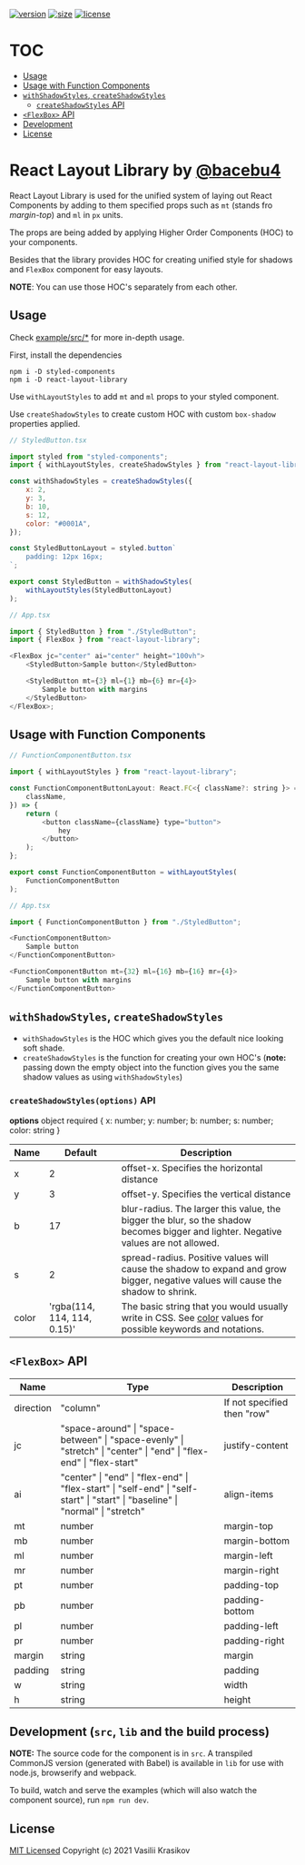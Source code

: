 [![version](https://img.shields.io/npm/v/react-layout-library.svg?style=flat-square)](https://www.npmjs.com/package/react-layout-library)
[![size](https://img.shields.io/badge/self%20size-2.82%20kB-green)](https://bundlephobia.com/result?p=react-layout-library@1.0.1)
[![license](https://img.shields.io/github/license/mashape/apistatus.svg?style=flat-square)](http://opensource.org/licenses/MIT)

# TOC

- [Usage](#usage)
- [Usage with Function Components](#usage-with-function-components)
- [`withShadowStyles`, `createShadowStyles`](#withshadowstyles-createshadowstyles)
  - [`createShadowStyles` API](<#createshadowstyles(options)-api>)
- [`<FlexBox>` API](#<flexbox>-api)
- [Development](<#development-(src,-lib-and-the-build-process)>)
- [License](#license)

# React Layout Library by [@bacebu4](https://www.instagram.com/ui.bace/)

React Layout Library is used for the unified system of laying out React Components by adding to them specified props such as `mt` (stands fro _margin-top_) and `ml` in `px` units.

The props are being added by applying Higher Order Components (HOC) to your components.

Besides that the library provides HOC for creating unified style for shadows and `FlexBox` component for easy layouts.

**NOTE**: You can use those HOC's separately from each other.

## Usage

Check [example/src/\*](/example/src) for more in-depth usage.

First, install the dependencies

```shell
npm i -D styled-components
npm i -D react-layout-library
```

Use `withLayoutStyles` to add `mt` and `ml` props to your styled component.

Use `createShadowStyles` to create custom HOC with custom `box-shadow` properties applied.

```js
// StyledButton.tsx

import styled from "styled-components";
import { withLayoutStyles, createShadowStyles } from "react-layout-library";

const withShadowStyles = createShadowStyles({
	x: 2,
	y: 3,
	b: 10,
	s: 12,
	color: "#0001A",
});

const StyledButtonLayout = styled.button`
	padding: 12px 16px;
`;

export const StyledButton = withShadowStyles(
	withLayoutStyles(StyledButtonLayout)
);
```

```js
// App.tsx

import { StyledButton } from "./StyledButton";
import { FlexBox } from "react-layout-library";

<FlexBox jc="center" ai="center" height="100vh">
	<StyledButton>Sample button</StyledButton>

	<StyledButton mt={3} ml={1} mb={6} mr={4}>
		Sample button with margins
	</StyledButton>
</FlexBox>;
```

## Usage with Function Components

```js
// FunctionComponentButton.tsx

import { withLayoutStyles } from "react-layout-library";

const FunctionComponentButtonLayout: React.FC<{ className?: string }> = ({
	className,
}) => {
	return (
		<button className={className} type="button">
			hey
		</button>
	);
};

export const FunctionComponentButton = withLayoutStyles(
	FunctionComponentButton
);
```

```js
// App.tsx

import { FunctionComponentButton } from "./StyledButton";

<FunctionComponentButton>
	Sample button
</FunctionComponentButton>

<FunctionComponentButton mt={32} ml={16} mb={16} mr={4}>
	Sample button with margins
</FunctionComponentButton>
```

## `withShadowStyles`, `createShadowStyles`

- `withShadowStyles` is the HOC which gives you the default nice looking soft shade.
- `createShadowStyles` is the function for creating your own HOC's (**note:** passing down the empty object into the function gives you the same shadow values as using `withShadowStyles`)

### `createShadowStyles(options)` API

**options** object required
{
x: number;
y: number;
b: number;
s: number;
color: string
}

| Name  | Default                     | Description                                                                                                                                                                 |
| ----- | --------------------------- | --------------------------------------------------------------------------------------------------------------------------------------------------------------------------- |
| x     | 2                           | offset-x. Specifies the horizontal distance                                                                                                                                 |
| y     | 3                           | offset-y. Specifies the vertical distance                                                                                                                                   |
| b     | 17                          | blur-radius. The larger this value, the bigger the blur, so the shadow becomes bigger and lighter. Negative values are not allowed.                                         |
| s     | 2                           | spread-radius. Positive values will cause the shadow to expand and grow bigger, negative values will cause the shadow to shrink.                                            |
| color | 'rgba(114, 114, 114, 0.15)' | The basic string that you would usually write in CSS. See [color](https://developer.mozilla.org/en-US/docs/Web/CSS/color_value) values for possible keywords and notations. |

## `<FlexBox>` API

| Name      | Type                                                                                                                            | Description                 |
| --------- | ------------------------------------------------------------------------------------------------------------------------------- | --------------------------- |
| direction | "column"                                                                                                                        | If not specified then "row" |
| jc        | "space-around" \| "space-between" \| "space-evenly" \| "stretch" \| "center" \| "end" \| "flex-end" \| "flex-start"             | justify-content             |
| ai        | "center" \| "end" \| "flex-end" \| "flex-start" \| "self-end" \| "self-start" \| "start" \| "baseline" \| "normal" \| "stretch" | align-items                 |
| mt        | number                                                                                                                          | margin-top                  |
| mb        | number                                                                                                                          | margin-bottom               |
| ml        | number                                                                                                                          | margin-left                 |
| mr        | number                                                                                                                          | margin-right                |
| pt        | number                                                                                                                          | padding-top                 |
| pb        | number                                                                                                                          | padding-bottom              |
| pl        | number                                                                                                                          | padding-left                |
| pr        | number                                                                                                                          | padding-right               |
| margin    | string                                                                                                                          | margin                      |
| padding   | string                                                                                                                          | padding                     |
| w         | string                                                                                                                          | width                       |
| h         | string                                                                                                                          | height                      |

## Development (`src`, `lib` and the build process)

**NOTE:** The source code for the component is in `src`. A transpiled CommonJS version (generated with Babel) is available in `lib` for use with node.js, browserify and webpack.

To build, watch and serve the examples (which will also watch the component source), run `npm run dev`.

## License

[MIT Licensed](/LICENSE.md)
Copyright (c) 2021 Vasilii Krasikov
